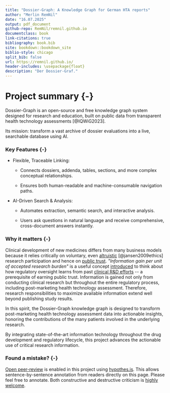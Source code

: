 ```yaml
---
title: "Dossier-Graph: A Knowledge Graph for German HTA reports"
author: "Merlin RemNil"
date: "16.07.2025"
output: pdf_document
github-repo: RemNil/remnil.github.io
documentclass: book
link-citations: true
bibliography: book.bib
site: bookdown::bookdown_site
biblio-style: chicago
split_bib: false
url: https://remnil.github.io/
header-includes: \usepackage{float}
description: "Der Dossier-Graf."
---
```


# Project summary {-}

Dossier-Graph is an open-source and free knowledge graph system designed for research and education, built on public data from transparent health technology assessments [@IQWiG2023].

Its mission: transform a vast archive of dossier evaluations into a live, searchable database using AI.

### Key Features {-}


- Flexible, Traceable Linking:

  - Connects dossiers, addenda, tables, sections, and more complex conceptual relationships.

  - Ensures both human-readable and machine-consumable navigation paths.

- AI-Driven Search & Analysis:

  - Automates extraction, semantic search, and interactive analysis.

  - Users ask questions in natural language and receive comprehensive, cross-document answers instantly.

### Why it matters {-}
Clinical development of new medicines differs from many business models because it relies critically on voluntary, even  [altruistic](https://onlinelibrary.wiley.com/doi/abs/10.1353/hcr.0.0164) [@jansen2009ethics] research participation and hence on [public trust](https://academic.oup.com/bjps/advance-article-abstract/doi/10.1093/bjps/axz023/5524669?redirectedFrom=fulltext). *"Information gain per unit of accepted research burden"* is a useful concept [introduced](https://www.youtube.com/watch?v=5ECTE0gbwFU=0m52s) to think about how regulatory oversight learns from past [clinical R&D efforts](https://www.ema.europa.eu/en/documents/other/laboratory-patient-journey-centrally-authorised-medicine_en.pdf) -- a prerequisite of earning public trust. Information is gained not only from conducting clinical research but throughout the entire regulatory process, including post-marketing health technology assessment. Therefore, research responsibilities to maximize available information extend well beyond publishing study results. 

In this spirit, the Dossier-Graph knowledge graph is designed to transform post-marketing health technology assessment data into actionable insights, honoring the contributions of the many patients involved in the underlying research.

By integrating state-of-the-art information technology throughout the drug development and regulatory lifecycle, this project advances the actionable use of critical research information.

### Found a mistake? {-}
[Open peer-review](http://www.openreviewtoolkit.org/) is enabled in this project using [hypothes.is](https://web.hypothes.is/). This allows sentence-by-sentence annotation from readers directly on this page. Please feel free to annotate. Both constructive and destructive criticism is [highly welcome](http://www.youtube.com/watch?v=ztmvtKLuR7I&t=10m48s).
